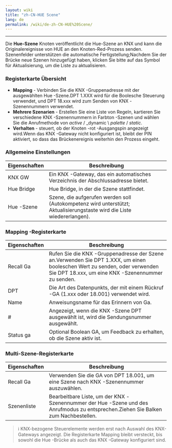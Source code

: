 ```yaml
---
layout: wiki
title: "zh-CN-HUE Scene"
lang: de
permalink: /wiki/de-zh-CN-HUE%20Scene/
---
```

---

Die **Hue-Szene** Knoten veröffentlicht die Hue-Szene an KNX und kann die Originalereignisse von HUE an den Knoten-Red-Prozess senden. Szenenfelder unterstützen die automatische Fertigstellung;Nachdem Sie der Brücke neue Szenen hinzugefügt haben, klicken Sie bitte auf das Symbol für Aktualisierung, um die Liste zu aktualisieren.

### Registerkarte Übersicht

- **Mapping** - Verbinden Sie die KNX -Gruppenadresse mit der ausgewählten Hue -Szene.DPT 1.XXX wird für die Boolesche Steuerung verwendet, und DPT 18.xxx wird zum Senden von KNX -Szenennummern verwendet.
- **Mehrere Szenarien** - Erstellen Sie eine Liste von Regeln, kartieren Sie verschiedene KNX -Szenennummern in Farbton -Szenen und wählen Sie die Anrufmethode von _active_ / _dynamic \ _palette_ / _static_.
- **Verhalten** - steuert, ob der Knoten -rot -Ausgangspin angezeigt wird.Wenn das KNX -Gateway nicht konfiguriert ist, bleibt der PIN aktiviert, so dass das Brückenereignis weiterhin den Prozess eingeht.

### Allgemeine Einstellungen

| Eigenschaften | Beschreibung |
|-|-|
| KNX GW | Ein KNX -Gateway, das ein automatisches Verzeichnis der Abschlussadresse bietet.|
| Hue Bridge | Hue Bridge, in der die Szene stattfindet. |
| Hue -Szene |Szene, die aufgerufen werden soll (Autokompetenz wird unterstützt; Aktualisierungstaste wird die Liste wiedererlangen).|

### Mapping -Registerkarte

| Eigenschaften | Beschreibung |
|-|-|
| Recall Ga | Rufen Sie die KNX -Gruppenadresse der Szene an.Verwenden Sie DPT 1.XXX, um einen booleschen Wert zu senden, oder verwenden Sie DPT 18.xxx, um eine KNX -Szenennummer zu senden.|
| DPT | Die Art des Datenpunkts, der mit einem Rückruf -GA (1.xxx oder 18.001) verwendet wird.|
| Name | Anweisungsname für das Erinnern von Ga. |
| # | Angezeigt, wenn die KNX -Szene DPT ausgewählt ist, wird die Sendungsnummer ausgewählt.|
| Status ga | Optional Boolean GA, um Feedback zu erhalten, ob die Szene aktiv ist.|

### Multi-Szene-Registerkarte

| Eigenschaften | Beschreibung |
|-|-|
| Recall Ga | Verwenden Sie die GA von DPT 18.001, um eine Szene nach KNX -Szenennummer auszuwählen. |
| Szenenliste |Bearbeitbare Liste, um der KNX -Szenennummer der Hue -Szene und des Anrufmodus zu entsprechen.Ziehen Sie Balken zum Nachbestellen. |

> ℹ️ KNX-bezogene Steuerelemente werden erst nach Auswahl des KNX-Gateways angezeigt. Die Registerkarte Mapping bleibt versteckt, bis sowohl die Hue -Brücke als auch das KNX -Gateway konfiguriert sind.
